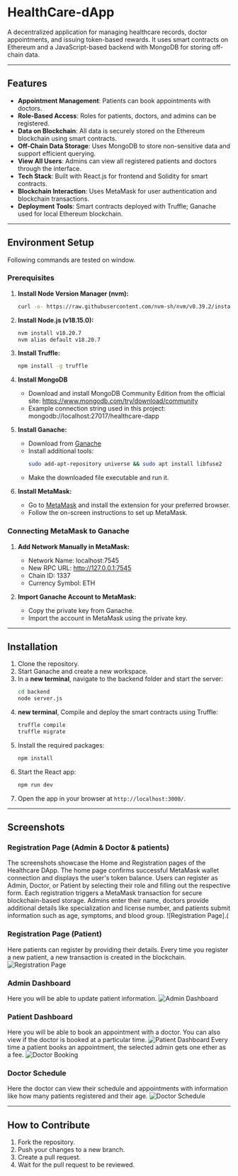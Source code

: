 # HealthCare-dApp

A decentralized application for managing healthcare records, doctor appointments, and issuing token-based rewards. It uses smart contracts on Ethereum and a JavaScript-based backend with MongoDB for storing off-chain data.

---

## Features

- **Appointment Management**: Patients can book appointments with doctors.
- **Role-Based Access**: Roles for patients, doctors, and admins can be registered.
- **Data on Blockchain**: All data is securely stored on the Ethereum blockchain using smart contracts.
- **Off-Chain Data Storage**: Uses MongoDB to store non-sensitive data and support efficient querying.
- **View All Users**: Admins can view all registered patients and doctors through the interface.
- **Tech Stack**: Built with React.js for frontend and Solidity for smart contracts.
- **Blockchain Interaction**: Uses MetaMask for user authentication and blockchain transactions.
- **Deployment Tools**: Smart contracts deployed with Truffle; Ganache used for local Ethereum blockchain.

---

## Environment Setup
Following commands are tested on window.

### Prerequisites
1. **Install Node Version Manager (nvm):**
   ```bash
   curl -o- https://raw.githubusercontent.com/nvm-sh/nvm/v0.39.2/install.sh | bash
   ```

2. **Install Node.js (v18.15.0):**
   ```bash
   nvm install v18.20.7
   nvm alias default v18.20.7
   ```

3. **Install Truffle:**
   ```bash
   npm install -g truffle
   ```

4. **Install MongoDB**
   - Download and install MongoDB Community Edition from the official site: 
     https://www.mongodb.com/try/download/community
   - Example connection string used in this project:
     mongodb://localhost:27017/healthcare-dapp

4. **Install Ganache:**
   - Download from [Ganache](https://trufflesuite.com/ganache/)
   - Install additional tools:
     ```bash
     sudo add-apt-repository universe && sudo apt install libfuse2
     ```
   - Make the downloaded file executable and run it.

5. **Install MetaMask:**
   - Go to [MetaMask](https://metamask.io/) and install the extension for your preferred browser.
   - Follow the on-screen instructions to set up MetaMask.

### Connecting MetaMask to Ganache
1. **Add Network Manually in MetaMask:**
   - Network Name: localhost:7545
   - New RPC URL: http://127.0.0.1:7545
   - Chain ID: 1337
   - Currency Symbol: ETH

2. **Import Ganache Account to MetaMask:**
   - Copy the private key from Ganache.
   - Import the account in MetaMask using the private key.
---

## Installation
1. Clone the repository.
2. Start Ganache and create a new workspace.
3. In a **new terminal**, navigate to the backend folder and start the server:
    ```bash
    cd backend
    node server.js
    ```
4. **new terminal**, Compile and deploy the smart contracts using Truffle:
    ```bash
    truffle compile
    truffle migrate
    ```
5. Install the required packages:
    ```bash
    npm install
    ```
6. Start the React app:
    ```bash
    npm run dev
    ```
7. Open the app in your browser at `http://localhost:3000/`.
---

## Screenshots

### Registration Page (Admin & Doctor & patients)
The screenshots showcase the Home and Registration pages of the Healthcare DApp. The home page confirms successful MetaMask wallet connection and displays the user's token balance. Users can register as Admin, Doctor, or Patient by selecting their role and filling out the respective form. Each registration triggers a MetaMask transaction for secure blockchain-based storage. Admins enter their name, doctors provide additional details like specialization and license number, and patients submit information such as age, symptoms, and blood group.
![Registration Page].(

### Registration Page (Patient)
Here patients can register by providing their details. Every time you register a new patient, a new transaction is created in the blockchain.
![Registration Page](Screenshot/patient_registration.png)

### Admin Dashboard
Here you will be able to update patient information.
![Admin Dashboard](Screenshot/patient_update.png)

### Patient Dashboard
Here you will be able to book an appointment with a doctor. You can also view if the doctor is booked at a particular time.
![Patient Dashboard](Screenshot/patient_dashboard.png)
Every time a patient books an appointment, the selected admin gets one ether as a fee.
![Doctor Booking](Screenshot/doctor_book.png)

### Doctor Schedule
Here the doctor can view their schedule and appointments with information like how many patients registered and their age.
![Doctor Schedule](Screenshot/schedule_update.png)

---

## How to Contribute
1. Fork the repository.
2. Push your changes to a new branch.
3. Create a pull request.
4. Wait for the pull request to be reviewed.
